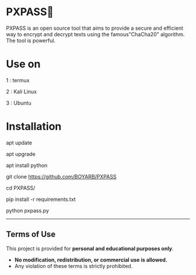 # PXPASS💫
PXPASS is an open source tool that aims to provide a secure and efficient way to encrypt and decrypt texts using the famous"ChaCha20" algorithm. The tool is powerful.

# Use on
1 : termux

2 : Kali Linux

3 : Ubuntu

# Installation
apt update

apt upgrade

apt install python

git clone https://github.com/BOYARB/PXPASS

cd PXPASS/

pip install -r requirements.txt

python pxpass.py
_____________________________________
## Terms of Use
This project is provided for **personal and educational purposes only**.  
- **No modification, redistribution, or commercial use is allowed.**  
- Any violation of these terms is strictly prohibited.
